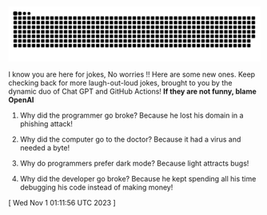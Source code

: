 <picture>
  <source media="(prefers-color-scheme: dark)" srcset="https://raw.githubusercontent.com/platane/platane/output/github-contribution-grid-snake-dark.svg">
  <source media="(prefers-color-scheme: light)" srcset="https://raw.githubusercontent.com/platane/platane/output/github-contribution-grid-snake.svg">
  <img alt="github contribution grid snake animation" src="https://raw.githubusercontent.com/platane/platane/output/github-contribution-grid-snake.svg">
</picture>


I know you are here for jokes, No worries !!
Here are some new ones. Keep checking back for more laugh-out-loud jokes, brought to you by the dynamic duo of Chat GPT and GitHub Actions! __If they are not funny, blame OpenAI__
 
1. Why did the programmer go broke? Because he lost his domain in a phishing attack!

2. Why did the computer go to the doctor? Because it had a virus and needed a byte!

3. Why do programmers prefer dark mode? Because light attracts bugs!

4. Why did the developer go broke? Because he kept spending all his time debugging his code instead of making money!
 
[ 
Wed Nov  1 01:11:56 UTC 2023
 ]
